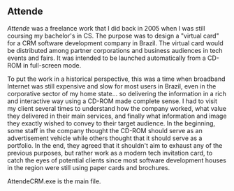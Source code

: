 ## Attende
_Attende_ was a freelance work that I did back in 2005 when I was still coursing my bachelor's in CS. The purpose was to design a "virtual card" for a CRM software development company in Brazil. The virtual card would be distributed among partner corporations and business audiences in tech events and fairs. It was intended to be launched automatically from a CD-ROM in full-screen mode.

To put the work in a historical perspective, this was a time when broadband Internet was still expensive and slow for most users in Brazil, even in the corporative sector of my home state... so delivering the information in a rich and interactive way using a CD-ROM made complete sense. I had to visit my client several times to understand how the company worked, what value they delivered in their main services, and finally what information and image they exactly wished to convey to their target audience. In the beginning, some staff in the company thought the CD-ROM should serve as an advertisement vehicle while others thought that it should serve as a portfolio. In the end, they agreed that it shouldn't aim to exhaust any of the previous purposes, but rather work as a modern tech invitation card, to catch the eyes of potential clients since most software development houses in the region were still using paper cards and brochures.

AttendeCRM.exe is the main file.
